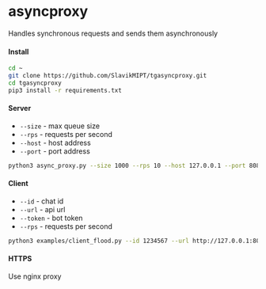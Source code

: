 # asyncproxy
Handles synchronous requests and sends them asynchronously
#### Install
```bash
cd ~
git clone https://github.com/SlavikMIPT/tgasyncproxy.git
cd tgasyncproxy
pip3 install -r requirements.txt
```
#### Server
- `--size` - max queue size
- `--rps` - requests per second
- `--host` - host address
- `--port` - port address
```bash
python3 async_proxy.py --size 1000 --rps 10 --host 127.0.0.1 --port 8081
```
#### Client
- `--id` - chat id
- `--url` - api url
- `--token` - bot token
- `--rps` - requests per second
```bash
python3 examples/client_flood.py --id 1234567 --url http://127.0.0.1:8081 --token 1234567:xxxxxxxxx --rps 100
```
#### HTTPS
Use nginx proxy
